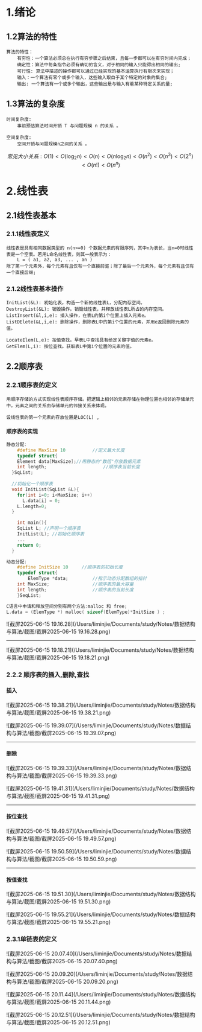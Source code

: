 # 1.绪论

## 1.2算法的特性

```
算法的特性：
	有穷性：一个算法必须总在执行有穷步骤之后结束，且每一步都可以在有穷时间内完成；
	确定性：算法中每条指令必须有确切的含义，对于相同的输入只能得出相同的输出;
	可行性: 算法中描述的操作都可以通过已经实现的基本运算执行有限次来实现；
	输入：一个算法有零个或多个输入，这些输入取自于某个特定的对象的集合;
	输出: 一个算法有一个或多个输出，这些输出是与输入有着某种特定关系的量;
```

## 1.3算法的复杂度

```
时间复杂度:
	事前预估算法时间开销 T 与问题规模 n 的关系 。
	
空间复杂度:
	空间开销与问题规模n之间的关系 。
```

$$
常见大小关系:
	O(1) < O(\log_2n) < O(n) < O(n\log_2n) < O(n^2) < O(n^3) < O(2^n) < O(n!) < O(n^n)
$$





# 2.线性表

## 2.1线性表基本

### 2.1.1线性表定义

```
线性表是具有相同数据类型的 n(n>=0) 个数据元素的有限序列，其中n为表长，当n=0时线性表是一个空表。若用L命名线性表，则其一般表示为：
	L = ( a1, a2, a3, ... , an )
除了第一个元素外，每个元素有且仅有一个直接前驱；除了最后一个元素外，每个元素有且仅有一个直接后继;
```

### 2.1.2线性表基本操作

```
InitList(&L): 初始化表。构造一个新的线性表L，分配内存空间。
DestroyList(&L): 销毁操作。销毁线性表，并释放线性表L所占的内存空间。
ListInsert(&l,i,e): 插入操作，在表L的第i个位置上插入元素e。
ListDElete(&L,i,e): 删除操作，删除表L中的第i个位置的元素，并用e返回删除元素的值。

LocateElem(L,e): 按值查找。早表L中查找具有给定关键字值的元素e。
GetElem(L,i): 按位查找。获取表L中第i个位置的元素的值。
```



## 2.2顺序表

### 2.2.1顺序表的定义

```
用顺序存储的方式实现线性表顺序存储。把逻辑上相邻的元素存储在物理位置也相邻的存储单元中，元素之间的关系由存储单元的邻接关系来体现。

设线性表的第一个元素的存放位置是LOC(L) ,
```

#### 顺序表的实现

```c
静态分配:
	#define MaxSize 10			//定义最大长度
	typedef struct{
    Element data[MaxSize];//用静态的"数组"存放数据元素
    int	length;						//顺序表当前长度
  }SqList;		
    
  //初始化一个顺序表
  void InitList(SqList &L){
    for(int i=0; i<MaxSize; i++)
      L.data[i] = 0;
    L.length=0;
  }

	int main(){
    SqList L; //声明一个顺序表
    InitList(L); //初始化顺序表
    ...
    return 0;
  }
```

```c
动态分配:
	#define InitSize 10		//顺序表的初始长度
	typedef struct{
		ElemType *data;			//指示动态分配数组的指针
    int MaxSize;				//顺序表的最大容量
    int length;					//顺序表的当前长度
	}SeqList;

C语言中申请和释放空间分别有两个方法:malloc 和 free;
L.data = (ElemType *) malloc( sizeof(ElemType)*InitSize ) ;
```

![截屏2025-06-15 19.16.28](/Users/liminjie/Documents/study/Notes/数据结构与算法/截图/截屏2025-06-15 19.16.28.png)

------

![截屏2025-06-15 19.18.21](/Users/liminjie/Documents/study/Notes/数据结构与算法/截图/截屏2025-06-15 19.18.21.png)



### 2.2.2 顺序表的插入,删除,查找

#### 插入

![截屏2025-06-15 19.38.21](/Users/liminjie/Documents/study/Notes/数据结构与算法/截图/截屏2025-06-15 19.38.21.png)

![截屏2025-06-15 19.39.07](/Users/liminjie/Documents/study/Notes/数据结构与算法/截图/截屏2025-06-15 19.39.07.png)

------

#### 删除

![截屏2025-06-15 19.39.33](/Users/liminjie/Documents/study/Notes/数据结构与算法/截图/截屏2025-06-15 19.39.33.png)

![截屏2025-06-15 19.41.31](/Users/liminjie/Documents/study/Notes/数据结构与算法/截图/截屏2025-06-15 19.41.31.png)

------



#### 按位查找

![截屏2025-06-15 19.49.57](/Users/liminjie/Documents/study/Notes/数据结构与算法/截图/截屏2025-06-15 19.49.57.png)

![截屏2025-06-15 19.50.59](/Users/liminjie/Documents/study/Notes/数据结构与算法/截图/截屏2025-06-15 19.50.59.png)

------

#### 按值查找

![截屏2025-06-15 19.51.30](/Users/liminjie/Documents/study/Notes/数据结构与算法/截图/截屏2025-06-15 19.51.30.png)

![截屏2025-06-15 19.55.21](/Users/liminjie/Documents/study/Notes/数据结构与算法/截图/截屏2025-06-15 19.55.21.png)





### 2.3.1单链表的定义

![截屏2025-06-15 20.07.40](/Users/liminjie/Documents/study/Notes/数据结构与算法/截图/截屏2025-06-15 20.07.40.png)

![截屏2025-06-15 20.09.20](/Users/liminjie/Documents/study/Notes/数据结构与算法/截图/截屏2025-06-15 20.09.20.png)

![截屏2025-06-15 20.11.44](/Users/liminjie/Documents/study/Notes/数据结构与算法/截图/截屏2025-06-15 20.11.44.png)

![截屏2025-06-15 20.12.51](/Users/liminjie/Documents/study/Notes/数据结构与算法/截图/截屏2025-06-15 20.12.51.png)
